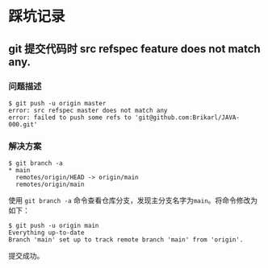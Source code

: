 # 踩坑记录

## git 提交代码时 src refspec feature does not match any.

### 问题描述

```shell
$ git push -u origin master
error: src refspec master does not match any
error: failed to push some refs to 'git@github.com:Brikarl/JAVA-000.git'
```

### 解决方案

```shell
$ git branch -a
* main
  remotes/origin/HEAD -> origin/main
  remotes/origin/main
```

使用 `git branch -a` 命令查看仓库分支，发现主分支名字为`main`。将命令修改为如下：

```shell
$ git push -u origin main
Everything up-to-date
Branch 'main' set up to track remote branch 'main' from 'origin'.
```

提交成功。